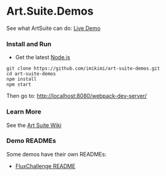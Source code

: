 # Art.Suite.Demos

See what ArtSuite can do: [Live Demo](http://imikimi.github.io/art-suite-demos/)

### Install and Run

* Get the latest [Node.js](https://nodejs.org/)

```
git clone https://github.com/imikimi/art-suite-demos.git
cd art-suite-demos
npm install
npm start
```

Then go to: [http://localhost:8080/webpack-dev-server/](http://localhost:8080/webpack-dev-server/)

### Learn More

See the [Art Suite Wiki](https://github.com/imikimi/art-suite/wiki)

### Demo READMEs

Some demos have their own READMEs:

* [FluxChallenge README](tree/master/source/Art/Suite/Demos/FluxChallenge)